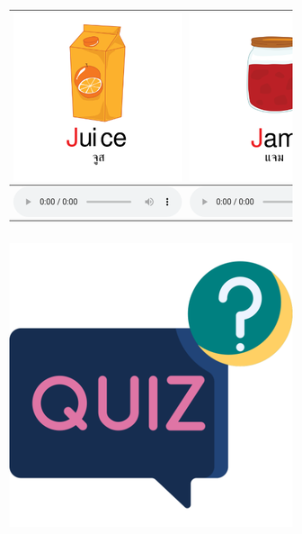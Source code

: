 <div class="carrousel">


|![](/media/img/J-K/juice.svg)|![](/media/img/J-K/jam.svg)|![](/media/img/J-K/jeans.svg)|![](/media/img/J-K/jar.svg)|![](/media/img/J-K/jellyfish.svg)|![](/media/img/J-K/jaguar.svg)|![](/media/img/J-K/king.svg)|![](/media/img/J-K/koala.svg)|![](/media/img/J-K/kitchen.svg)|![](/media/img/J-K/key.svg)|![](/media/img/J-K/kangaroo.svg)|![](/media/img/J-K/kid.svg)|
| :----: | :----: | :----: | :----: | :----: | :----: | :----: | :----: | :----: | :----: | :----: | :----: |
|![](/media/audio/juice.mp3)|![](/media/audio/jam.mp3)|![](/media/audio/jeans.mp3)|![](/media/audio/jar.mp3)|![](/media/audio/jellyfish.mp3)|![](/media/audio/jaguar.mp3)|![](/media/audio/king.mp3)|![](/media/audio/koala.mp3)|![](/media/audio/kitchen.mp3)|![](/media/audio/key.mp3)|![](/media/audio/kangaroo.mp3)|![](/media/audio/kid.mp3)|

</div>



# ![icon](/media/icons/quiz.svg) 

